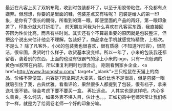 最近在凡客上买了双帆布鞋，收到时包装都坏了，以至于用胶带粘住，不免都有点嫌弃。但想想，你要的是里面的鞋，包装差点又有啥呢？
包装是给人的第一印象，是你有了很长的期待，所看到的第一眼。即便里面的产品的再好，第一眼印象差了，印象分就大打折扣了。
前天朋友问我为什么喜欢在凡客买东西，我直接回答因为性价比高，而且有些时尚。其实还有个不算最重要的原因就是包装整洁，但把这个说出来估计他会不理解。包装好了，商品拿在手机就感觉特精致，上档次。不是么？
除了凡客外，小米的包装我也很喜欢，很有质感（不知道咋形容），很简洁，很牢固，发货时什么样子，收货基本没变样。所以一年了，小米的包装我还都留着，装着别的东西，上面的也没有很霸气的涂上小米的logo，只有一点低调的黄色mi胶带在内部，所以重复利用时也很合适。
刚刚看到家乡企业，<a href=http://www.3songshu.com/" target="_blank">三只松鼠</a>在天猫上的商品，价格不算便宜，内容是7包坚果送大麦茶，性价比也不是很高，但是包装一眼就吸引住了我，古典优雅。看看评论，果然很多人都提到了包装，很有档子，拿来送礼很不错。待会考虑下要不要买一盒。
再扯远点。
人其实也是这样吧，内心多么善良，多么纯洁，如果外表不堪入目，估计也。。。正如初高中老师常常让我们练字一样，就是为了给阅卷老师一个好的印象分嘛。
